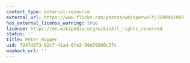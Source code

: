 ```yaml
---
content_type: external-resource
external_url: https://www.flickr.com/photos/whisperwolf/3599402983
has_external_license_warning: true
license: https://en.wikipedia.org/wiki/All_rights_reserved
status: ''
title: Peter Hopper
uid: 7247d973-92c7-41ad-8fe3-99e59090c37c
wayback_url: ''
---
```

